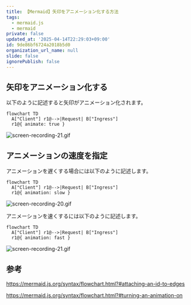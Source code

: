 ```yaml
---
title: 【Mermaid】矢印をアニメーション化する方法
tags:
  - mermaid.js
  - mermaid
private: false
updated_at: '2025-04-14T22:29:03+09:00'
id: 9de86bf6724a2018b5d0
organization_url_name: null
slide: false
ignorePublish: false
---
```

## 矢印をアニメーション化する

以下のように記述すると矢印がアニメーション化されます。

```
flowchart TD
  A["Client"] r1@-->|Request| B["Ingress"]
  r1@{ animate: true }
```

![screen-recording-21.gif](https://qiita-image-store.s3.ap-northeast-1.amazonaws.com/0/2342443/ad958212-26c6-4a3b-b657-ecaa3405bc3f.gif)

## アニメーションの速度を指定

アニメーションを遅くする場合には以下のように記述します。

```
flowchart TD
  A["Client"] r1@-->|Request| B["Ingress"]
  r1@{ animation: slow }
```

![screen-recording-20.gif](https://qiita-image-store.s3.ap-northeast-1.amazonaws.com/0/2342443/5fd88113-2712-4ace-b59d-b0a7bc2fcf4f.gif)

アニメーションを速くするには以下のように記述します。

```
flowchart TD
  A["Client"] r1@-->|Request| B["Ingress"]
  r1@{ animation: fast }
```

![screen-recording-21.gif](https://qiita-image-store.s3.ap-northeast-1.amazonaws.com/0/2342443/ad958212-26c6-4a3b-b657-ecaa3405bc3f.gif)

## 参考

https://mermaid.js.org/syntax/flowchart.html?#attaching-an-id-to-edges

https://mermaid.js.org/syntax/flowchart.html?#turning-an-animation-on
